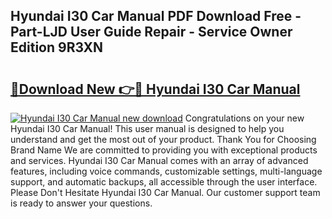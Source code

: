 ## Hyundai I30 Car Manual PDF Download Free - Part-LJD User Guide Repair - Service Owner Edition 9R3XN

# <h2><a href="http://bc61689.oget.top/?id=Hyundai+I30+Car+Manual">🔗Download New 👉🔴 Hyundai I30 Car Manual</a></h2>

[![Hyundai I30 Car Manual new download](https://i.imgur.com/5g1atiW.png)](http://bc61689.oget.top/?id=Hyundai+I30+Car+Manual)
Congratulations on your new Hyundai I30 Car Manual! This user manual is designed to help you understand and get the most out of your product. Thank You for Choosing Brand Name We are committed to providing you with exceptional products and services. Hyundai I30 Car Manual comes with an array of advanced features, including voice commands, customizable settings, multi-language support, and automatic backups, all accessible through the user interface. Please Don't Hesitate Hyundai I30 Car Manual. Our customer support team is ready to answer your questions.
